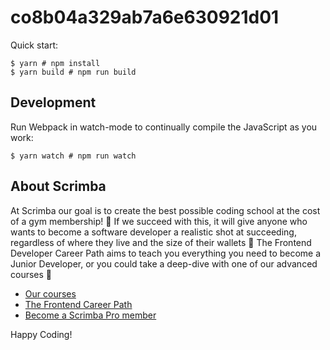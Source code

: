 # co8b04a329ab7a6e630921d01

Quick start:

```
$ yarn # npm install
$ yarn build # npm run build
````

## Development

Run Webpack in watch-mode to continually compile the JavaScript as you work:

```
$ yarn watch # npm run watch
```

## About Scrimba

At Scrimba our goal is to create the best possible coding school at the cost of a gym membership! 💜
If we succeed with this, it will give anyone who wants to become a software developer a realistic shot at succeeding, regardless of where they live and the size of their wallets 🎉
The Frontend Developer Career Path aims to teach you everything you need to become a Junior Developer, or you could take a deep-dive with one of our advanced courses 🚀

- [Our courses](https://scrimba.com/allcourses)
- [The Frontend Career Path](https://scrimba.com/learn/frontend)
- [Become a Scrimba Pro member](https://scrimba.com/pricing)

Happy Coding!
